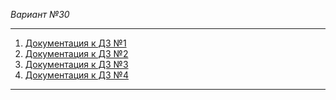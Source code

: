 *Вариант №30*

---
1. [Документация к ДЗ №1](HW1/readme.md)
2. [Документация к ДЗ №2](HW2/readme.md)
3. [Документация к ДЗ №3](HW3/readme.md)
4. [Документация к ДЗ №4](HW4/readme.md)
---
